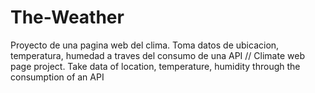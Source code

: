 # The-Weather
Proyecto de una pagina web del clima. Toma datos de ubicacion, temperatura, humedad a traves del consumo de una API //  Climate web page project. Take data of location, temperature, humidity through the consumption of an API

